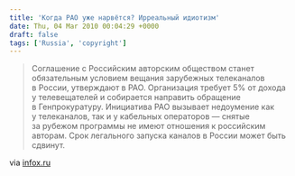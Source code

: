 ```yaml
---
title: 'Когда РАО уже нарвётся? Ирреальный идиотизм'
date: Thu, 04 Mar 2010 00:04:29 +0000
draft: false
tags: ['Russia', 'copyright']
---
```


> Соглашение с Российским авторским обществом станет обязательным условием вещания зарубежных телеканалов в России, утверждают в РАО. Организация требует 5% от дохода у телевещателей и собирается направить обращение в Генпрокуратуру. Инициатива РАО вызывает недоумение как у телеканалов, так и у кабельных операторов — снятые за рубежом программы не имеют отношения к российским авторам. Срок легального запуска каналов в России может быть сдвинут.

via [infox.ru](http://infox.ru/business/net/2010/03/02/Zarubyezhnyyye_tyely.phtml)